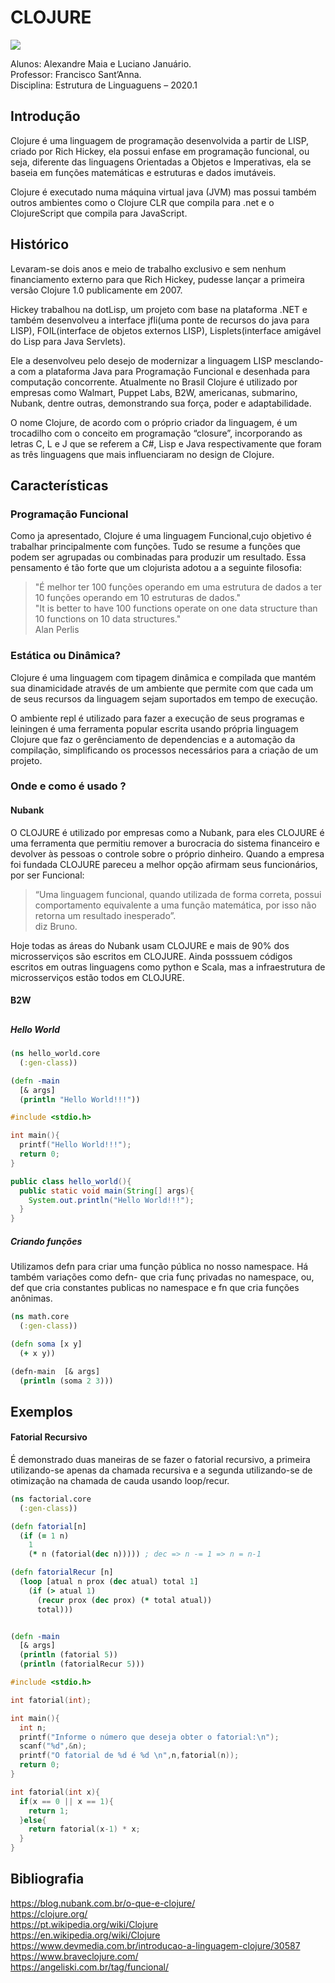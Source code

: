 # CLOJURE

![](https://miro.medium.com/max/1200/1*eLqeIits5crU3G5b9LMEyg.png)


Alunos: Alexandre Maia e Luciano Januário.  
Professor: Francisco Sant’Anna.  
Disciplina: Estrutura de Linguaguens – 2020.1  


## Introdução

Clojure é uma linguagem de programação desenvolvida a partir de LISP, criado por Rich Hickey, ela possui enfase em programação funcional, ou seja, diferente das linguagens Orientadas a Objetos e Imperativas, ela se baseia em funções matemáticas e estruturas e dados imutáveis.  

Clojure é executado numa máquina virtual java (JVM) mas possui também outros ambientes como o Clojure CLR que compila para .net e o ClojureScript que compila para JavaScript.

## Histórico

Levaram-se dois anos e meio de trabalho exclusivo e sem nenhum financiamento externo para que Rich Hickey, pudesse lançar a primeira versão Clojure 1.0 publicamente em 2007.  

Hickey trabalhou na dotLisp, um projeto com base na plataforma .NET e também desenvolveu a interface jfli(uma ponte de recursos do java para LISP), FOIL(interface de objetos externos LISP), Lisplets(interface amigável do Lisp para Java Servlets).  

Ele a desenvolveu pelo desejo de modernizar a linguagem LISP mesclando-a com a plataforma Java para Programação Funcional e desenhada para computação concorrente.
Atualmente no Brasil Clojure é utilizado por empresas como Walmart, Puppet Labs, B2W, americanas, submarino, Nubank, dentre outras, demonstrando sua força, poder e adaptabilidade.  

O nome Clojure, de acordo com o próprio criador da linguagem, é um trocadilho com o conceito em programação “closure”, incorporando as letras C, L e J que se referem a C#, Lisp e Java respectivamente que foram as três linguagens que mais influenciaram no design de Clojure.

## Características

### Programação Funcional
Como ja apresentado, Clojure é uma linguagem Funcional,cujo objetivo é trabalhar principalmente com funções. Tudo se resume a funções que podem ser agrupadas ou combinadas para produzir um resultado.
Essa pensamento é tão forte que um clojurista adotou a a seguinte filosofia:

>"É melhor ter 100 funções operando em uma estrutura de dados a ter 10 funções operando em 10 estruturas de dados."  
"It is better to have 100 functions operate on one data structure than 10 functions on 10 data structures."  
>Alan Perlis

### Estática ou Dinâmica?
Clojure é uma linguagem com tipagem dinâmica e compilada que mantém sua dinamicidade através de um ambiente que permite com que cada um de seus recursos da linguagem sejam suportados em tempo de execução.

O ambiente repl é utilizado para fazer a execução de seus programas e leiningen é uma ferramenta popular escrita usando própria linguagem Clojure que faz o gerênciamento de dependencias e a automação da compilação, simplificando os processos necessários para a criação de um projeto.

### Onde e como é usado ?

#### Nubank
O CLOJURE é utilizado por empresas como a Nubank, para eles CLOJURE é uma ferramenta que permitiu remover a burocracia do sistema financeiro e devolver às pessoas o controle sobre o próprio dinheiro. Quando a empresa foi fundada CLOJURE pareceu a melhor opção afirmam seus funcionários, por ser Funcional:  
>“Uma linguagem funcional, quando utilizada de forma correta, possui comportamento equivalente a uma função matemática, por isso não retorna um resultado inesperado”.  
>diz Bruno.

Hoje todas as áreas do Nubank usam CLOJURE e mais de 90% dos microsserviços são escritos em CLOJURE. Ainda posssuem códigos escritos em outras linguagens como python e Scala, mas a infraestrutura de microsserviços estão todos em CLOJURE.

#### B2W

##

##### Hello World  

```clojure
(ns hello_world.core  
  (:gen-class))  

(defn -main  
  [& args]  
  (println "Hello World!!!"))  
```


```C
#include <stdio.h>

int main(){
  printf("Hello World!!!");
  return 0;
}
```

```Java
public class hello_world(){
  public static void main(String[] args){
    System.out.println("Hello World!!!");
  }
}
```
##### Criando funções

Utilizamos defn para criar uma função pública no nosso namespace. Há também variações como defn- que cria funç privadas no namespace, ou, def que cria constantes publicas no namespace e fn que cria funções anônimas.
```clojure
(ns math.core  
  (:gen-class))  

(defn soma [x y]  
  (+ x y))  

(defn-main  [& args]  
  (println (soma 2 3)))
```

## Exemplos

#### Fatorial Recursivo

É demonstrado duas maneiras de se fazer o fatorial recursivo, a primeira utilizando-se apenas da chamada recursiva e a segunda utilizando-se de otimização na chamada de cauda usando loop/recur.


```clojure
(ns factorial.core
  (:gen-class))

(defn fatorial[n]
  (if (= 1 n)
    1
    (* n (fatorial(dec n))))) ; dec => n -= 1 => n = n-1

(defn fatorialRecur [n]
  (loop [atual n prox (dec atual) total 1]
    (if (> atual 1)
      (recur prox (dec prox) (* total atual))
      total)))


(defn -main
  [& args]
  (println (fatorial 5))
  (println (fatorialRecur 5)))
```

```c
#include <stdio.h>

int fatorial(int);

int main(){
  int n;                        
  printf("Informe o número que deseja obter o fatorial:\n");
  scanf("%d",&n);
  printf("O fatorial de %d é %d \n",n,fatorial(n));
  return 0;
}

int fatorial(int x){
  if(x == 0 || x == 1){
    return 1;
  }else{
    return fatorial(x-1) * x;
  }
}
```
## Bibliografia
https://blog.nubank.com.br/o-que-e-clojure/  
https://clojure.org/  
https://pt.wikipedia.org/wiki/Clojure  
https://en.wikipedia.org/wiki/Clojure
https://www.devmedia.com.br/introducao-a-linguagem-clojure/30587  
https://www.braveclojure.com/  
https://angeliski.com.br/tag/funcional/  
